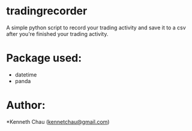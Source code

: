 # tradingrecorder
A simple python script to record your trading activity and save it to a csv after you're finished your trading activity.

# Package used:
* datetime
* panda

# Author:
*Kenneth Chau (kennetchau@gmail.com)
